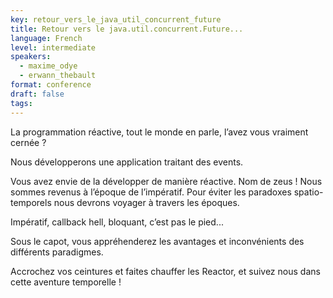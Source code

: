 ```yaml
---
key: retour_vers_le_java_util_concurrent_future
title: Retour vers le java.util.concurrent.Future...
language: French
level: intermediate
speakers:
  - maxime_odye
  - erwann_thebault
format: conference
draft: false
tags:
---
```

La programmation réactive, tout le monde en parle, l’avez vous vraiment cernée ?

Nous développerons une application traitant des events.

Vous avez envie de la développer de manière réactive. Nom de zeus ! Nous sommes revenus à l’époque de l’impératif. Pour éviter les paradoxes spatio-temporels nous devrons voyager à travers les époques.

Impératif, callback hell, bloquant, c’est pas le pied...

Sous le capot, vous appréhenderez les avantages et inconvénients des différents paradigmes.

Accrochez vos ceintures et faites chauffer les Reactor, et suivez nous dans cette aventure temporelle !

